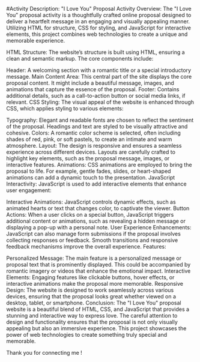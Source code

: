 #Activity Description: "I Love You" Proposal Activity 
Overview: The "I Love You" proposal activity is a thoughtfully crafted online proposal designed to deliver a heartfelt message in an engaging and visually appealing manner. Utilizing HTML for structure, CSS for styling, and JavaScript for interactive elements, this project combines web technologies to create a unique and memorable experience.

HTML Structure: The website’s structure is built using HTML, ensuring a clean and semantic markup. The core components include:

Header: A welcoming section with a romantic title or a special introductory message.
Main Content Area: This central part of the site displays the core proposal content. It might include a beautiful message, images, and animations that capture the essence of the proposal.
Footer: Contains additional details, such as a call-to-action button or social media links, if relevant.
CSS Styling: The visual appeal of the website is enhanced through CSS, which applies styling to various elements:

Typography: Elegant and readable fonts are chosen to reflect the sentiment of the proposal. Headings and text are styled to be visually attractive and cohesive.
Colors: A romantic color scheme is selected, often including shades of red, pink, or soft pastels, to create an intimate and warm atmosphere.
Layout: The design is responsive and ensures a seamless experience across different devices. Layouts are carefully crafted to highlight key elements, such as the proposal message, images, or interactive features.
Animations: CSS animations are employed to bring the proposal to life. For example, gentle fades, slides, or heart-shaped animations can add a dynamic touch to the presentation.
JavaScript Interactivity: JavaScript is used to add interactive elements that enhance user engagement:

Interactive Animations: JavaScript controls dynamic effects, such as animated hearts or text that changes color, to captivate the viewer.
Button Actions: When a user clicks on a special button, JavaScript triggers additional content or animations, such as revealing a hidden message or displaying a pop-up with a personal note.
User Experience Enhancements: JavaScript can also manage form submissions if the proposal involves collecting responses or feedback. Smooth transitions and responsive feedback mechanisms improve the overall experience.
Features:

Personalized Message: The main feature is a personalized message or proposal text that is prominently displayed. This could be accompanied by romantic imagery or videos that enhance the emotional impact.
Interactive Elements: Engaging features like clickable buttons, hover effects, or interactive animations make the proposal more memorable.
Responsive Design: The website is designed to work seamlessly across various devices, ensuring that the proposal looks great whether viewed on a desktop, tablet, or smartphone.
Conclusion: The "I Love You" proposal website is a beautiful blend of HTML, CSS, and JavaScript that provides a stunning and interactive way to express love. The careful attention to design and functionality ensures that the proposal is not only visually appealing but also an immersive experience. This project showcases the power of web technologies to create something truly special and memorable.


Thank you for connecting me ! 